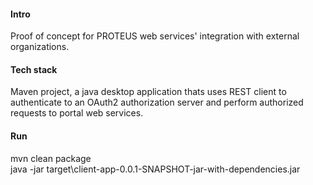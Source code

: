 #### Intro
Proof of concept for PROTEUS web services' integration with external organizations.  

#### Tech stack
Maven project, a java desktop application thats uses REST client to authenticate to an OAuth2 authorization server and perform authorized requests to portal web services.

#### Run
mvn clean package  
java -jar target\client-app-0.0.1-SNAPSHOT-jar-with-dependencies.jar  
